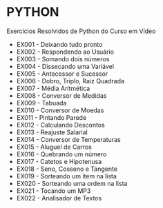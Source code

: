# PYTHON
Exercícios Resolvidos de Python do Curso em Vídeo

* EX001 - Deixando tudo pronto
* EX002 - Respondendo ao Usuário
* EX003 - Somando dois números
* EX004 - Dissecando uma Variável
* EX005 - Antecessor e Sucessor
* EX006 - Dobro, Triplo, Raiz Quadrada
* EX007 - Média Aritmética
* EX008 - Conversor de Medidas
* EX009 - Tabuada
* EX010 - Conversor de Moedas
* EX011 - Pintando Parede
* EX012 - Calculando Descontos
* EX013 - Reajuste Salarial
* EX014 - Conversor de Temperaturas
* EX015 - Aluguel de Carros
* EX016 - Quebrando um número
* EX017 - Catetos e Hipotenusa
* EX018 - Seno, Cosseno e Tangente
* EX019 - Sorteando um item na lista
* EX020 - Sorteando uma ordem na lista
* EX021 - Tocando um MP3
* EX022 - Analisador de Textos
